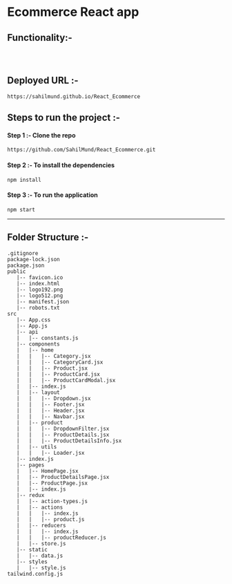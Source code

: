 # Ecommerce React app

## Functionality:-

```



```

## Deployed URL :-

```
https://sahilmund.github.io/React_Ecommerce
```

## Steps to run the project :-

#### Step 1 :- Clone the repo

```
https://github.com/SahilMund/React_Ecommerce.git
```

#### Step 2 :- To install the dependencies

```
npm install
```

#### Step 3 :- To run the application

```
npm start
```

<hr/>

## Folder Structure :-

```
.gitignore
package-lock.json
package.json
public
   |-- favicon.ico
   |-- index.html
   |-- logo192.png
   |-- logo512.png
   |-- manifest.json
   |-- robots.txt
src
   |-- App.css
   |-- App.js
   |-- api
   |   |-- constants.js
   |-- components
   |   |-- home
   |   |   |-- Category.jsx
   |   |   |-- CategoryCard.jsx
   |   |   |-- Product.jsx
   |   |   |-- ProductCard.jsx
   |   |   |-- ProductCardModal.jsx
   |   |-- index.js
   |   |-- layout
   |   |   |-- Dropdown.jsx
   |   |   |-- Footer.jsx
   |   |   |-- Header.jsx
   |   |   |-- Navbar.jsx
   |   |-- product
   |   |   |-- DropdownFilter.jsx
   |   |   |-- ProductDetails.jsx
   |   |   |-- ProductDetailsInfo.jsx
   |   |-- utils
   |   |   |-- Loader.jsx
   |-- index.js
   |-- pages
   |   |-- HomePage.jsx
   |   |-- ProductDetailsPage.jsx
   |   |-- ProductPage.jsx
   |   |-- index.js
   |-- redux
   |   |-- action-types.js
   |   |-- actions
   |   |   |-- index.js
   |   |   |-- product.js
   |   |-- reducers
   |   |   |-- index.js
   |   |   |-- productReducer.js
   |   |-- store.js
   |-- static
   |   |-- data.js
   |-- styles
   |   |-- style.js
tailwind.config.js
```
